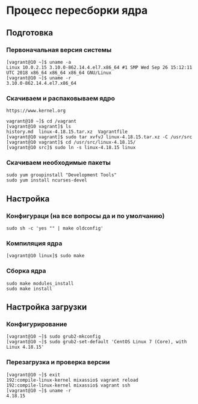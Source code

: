 # Процесс пересборки ядра
## Подготовка
### Первоначальная версия системы
```
[vagrant@10 ~]$ uname -a
Linux 10.0.2.15 3.10.0-862.14.4.el7.x86_64 #1 SMP Wed Sep 26 15:12:11 UTC 2018 x86_64 x86_64 x86_64 GNU/Linux
[vagrant@10 ~]$ uname -r
3.10.0-862.14.4.el7.x86_64
```
### Скачиваем и распаковываем ядро
`https://www.kernel.org`

```
vagrant@10 ~]$ cd /vagrant
[vagrant@10 vagrant]$ ls
history.md  linux-4.18.15.tar.xz  Vagrantfile
[vagrant@10 vagrant]$ sudo tar xvfvJ linux-4.18.15.tar.xz -C /usr/src
[vagrant@10 vagrant]$ cd /usr/src/linux-4.18.15/
[vagrant@10 src]$ sudo ln -s linux-4.18.15 linux
```
### Скачиваем необходимые пакеты
```
sudo yum groupinstall "Development Tools"
sudo yum install ncurses-devel
```

## Настройка

### Конфигураци (на все вопросы да и по умолчанию)
```
sudo sh -c 'yes "" | make oldconfig'
```

### Компиляция ядра
```
[vagrant@10 linux]$ sudo make
```

### Сборка ядра
```
sudo make modules_install
sudo make install
```

## Настройка загрузки
### Конфигурирование
```
[vagrant@10 ~]$ sudo grub2-mkconfig
[vagrant@10 ~]$ sudo grub2-set-default 'CentOS Linux 7 (Core), with Linux 4.18.15'
```
### Перезагрузка и проверка версии
```
[vagrant@10 ~]$ exit
192:compile-linux-kernel mixassio$ vagrant reload
192:compile-linux-kernel mixassio$ vagrant ssh
[vagrant@10 ~]$ uname -r
4.18.15
```